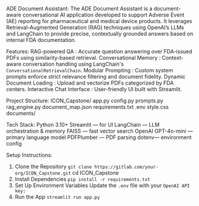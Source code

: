 ADE Document Assistant:
The ADE Document Assistant is a document-aware conversational AI application developed to support Adverse Event (AE) reporting for pharmaceutical and medical device products. It leverages Retrieval-Augmented Generation (RAG) techniques using OpenAI’s LLMs and LangChain to provide precise, contextually grounded answers based on internal FDA documentation.

Features:
RAG-powered QA : Accurate question answering over FDA-issued PDFs using similarity-based retrieval.
Conversational Memory : Context-aware conversation handling using LangChain's `ConversationalRetrievalChain`.
Modular Prompting : Custom system prompts enforce strict relevance filtering and document fidelity.
Dynamic Document Loading : Upload and vectorize PDFs categorized by FDA centers.
Interactive Chat Interface : User-friendly UI built with Streamlit.

Project Structure:
ICON_Capstone/
app.py
config.py
prompts.py
rag_engine.py
document_map.json
requirements.txt
.env
style.css
documents/

Tech Stack:
Python 3.10+
Streamlit  — for UI
LangChain — LLM orchestration & memory
FAISS — fast vector search
OpenAI GPT-4o-mini — primary language model
PDFPlumber — PDF parsing
dotenv— environment config


Setup Instructions:
1. Clone the Repository
`git clone https://gitlab.com/your-org/ICON_Capstone.git`
cd ICON_Capstone
2. Install Dependencies
`pip install -r requirements.txt`
3. Set Up Environment Variables
Update the `.env` file with your `OpenAI API key:`
5. Run the App
`streamlit run app.py`
